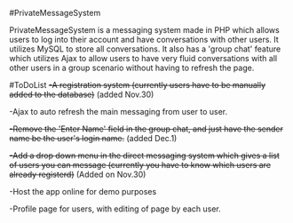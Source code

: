 #PrivateMessageSystem

PrivateMessageSystem is a messaging system made in PHP which allows users to log into their account and have conversations with other users. It utilizes MySQL to store all conversations.
It also has a 'group chat' feature which utilizes Ajax to allow users to have very fluid conversations with all other users in a group scenario without having to refresh the page. 

#ToDoList
~~-A registration system (currently users have to be manually added to the database)~~ (added Nov.30)

-Ajax to auto refresh the main messaging from user to user.

~~-Remove the 'Enter Name' field in the group chat, and just have the sender name be the user's login name.~~ (added Dec.1)

~~-Add a drop down menu in the direct messaging system which gives a list of users you can message (currently you have to know which users are already registerd)~~ (Added on Nov.30)

-Host the app online for demo purposes

-Profile page for users, with editing of page by each user. 
